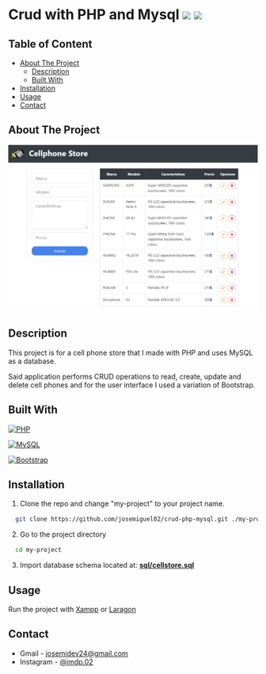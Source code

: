 # Crud with PHP and Mysql <img src='https://emojis.slackmojis.com/emojis/images/1643514056/130/php.png?1643514056' height='25'> <img src='https://emojis.slackmojis.com/emojis/images/1643514462/4439/mysql.png?1643514462' height='25'>

## Table of Content

- [About The Project](#about-the-project)
  - [Description](#description)
  - [Built With](#built-with)
- [Installation](#installation)
- [Usage](#usage)
- [Contact](#contact)

## About The Project

![App Screenshot](demo/preview.png)

## Description

This project is for a cell phone store that I made with PHP and uses MySQL as a database.

Said application performs CRUD operations to read, create, update and delete cell phones and for the user interface I used a variation of Bootstrap.

## Built With

[![PHP](https://img.shields.io/badge/PHP-777BB4?style=for-the-badge&logo=php&logoColor=white)](https://www.php.net)

[![MySQL](https://img.shields.io/badge/MySQL-4479A1?style=for-the-badge&logo=mysql&logoColor=white)](https://www.mysql.com)

[![Bootstrap](https://img.shields.io/badge/Bootstrap-563D7C?style=for-the-badge&logo=bootstrap&logoColor=white)](https://getbootstrap.com)

## Installation

1. Clone the repo and change "my-project" to your project name.

```sh
  git clone https://github.com/josemiguel02/crud-php-mysql.git ./my-project
```

2. Go to the project directory

```sh
  cd my-project
```

3. Import database schema located at: **[sql/cellstore.sql](sql/cellstore.sql)**

## Usage

Run the project with [Xampp](https://www.apachefriends.org) or [Laragon](http://laragon.org)

## Contact

- Gmail - [josemidev24@gmail.com](mailto:josemidev24@gmail.com)
- Instagram - [@jmdp.02](https://www.instagram.com/jmdp.02)
